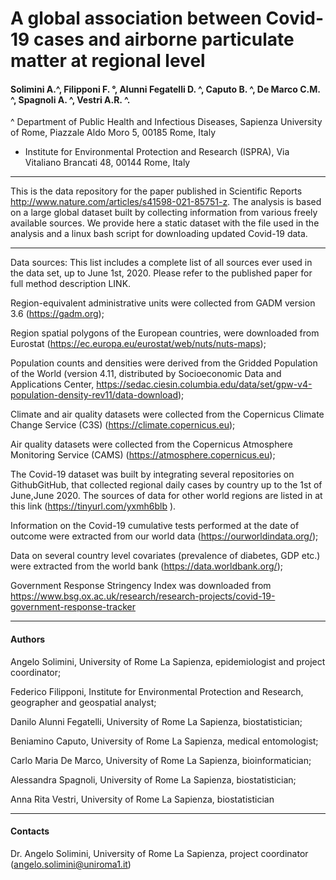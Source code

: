 # A global association between Covid-19 cases and airborne particulate matter at regional level
#### Solimini A.^, Filipponi F. °, Alunni Fegatelli D. ^, Caputo B. ^, De Marco C.M. ^, Spagnoli A. ^, Vestri A.R. ^.

^ Department of Public Health and Infectious Diseases, Sapienza University of Rome, Piazzale Aldo Moro 5, 00185 Rome, Italy

* Institute for Environmental Protection and Research (ISPRA), Via Vitaliano Brancati 48, 00144 Rome, Italy

-----------------

This is the data repository for the paper published in Scientific Reports http://www.nature.com/articles/s41598-021-85751-z. The analysis is based on a large global dataset built by collecting information from various freely available sources. We provide here a static dataset with the file used in the analysis and a linux bash script for downloading updated Covid-19 data.

-----------------

Data sources:  This list includes a complete list of all sources ever used in the data set, up to June 1st, 2020. Please refer to the published paper for full method description LINK.

Region-equivalent administrative units were collected from GADM version 3.6 (https://gadm.org);

Region spatial polygons of the European countries, were downloaded from Eurostat (https://ec.europa.eu/eurostat/web/nuts/nuts-maps);

Population counts and densities were derived from the Gridded Population of the World (version 4.11, distributed by Socioeconomic Data and Applications Center, https://sedac.ciesin.columbia.edu/data/set/gpw-v4-population-density-rev11/data-download);

Climate and air quality datasets were collected from the Copernicus Climate Change Service (C3S) (https://climate.copernicus.eu);

Air quality datasets were collected from the Copernicus Atmosphere Monitoring Service (CAMS) (https://atmosphere.copernicus.eu);

The Covid-19 dataset was built by integrating several repositories on GithubGitHub, that collected regional daily cases by country up to the 1st of June,June 2020.  The sources of data for other world regions are listed in at this link (https://tinyurl.com/yxmh6blb ). 

Information on the Covid-19 cumulative tests performed at the date of outcome  were extracted from our world data (https://ourworldindata.org/);

Data on several country level covariates (prevalence of diabetes, GDP etc.) were extracted from the world bank (https://data.worldbank.org/);

Government Response Stringency Index was downloaded from https://www.bsg.ox.ac.uk/research/research-projects/covid-19-government-response-tracker


-----------------

#### Authors

Angelo Solimini, University of Rome La Sapienza, epidemiologist and project coordinator;

Federico Filipponi, Institute for Environmental Protection and Research, geographer and geospatial analyst; 

Danilo Alunni Fegatelli, University of Rome La Sapienza,  biostatistician; 

Beniamino Caputo, University of Rome La Sapienza,  medical entomologist;

Carlo Maria De Marco, University of Rome La Sapienza,  bioinformatician;

Alessandra Spagnoli, University of Rome La Sapienza,  biostatistician;

Anna Rita Vestri, University of Rome La Sapienza,  biostatistician 

-----------------

#### Contacts
Dr. Angelo Solimini, University of Rome La Sapienza, project coordinator (angelo.solimini@uniroma1.it) 


